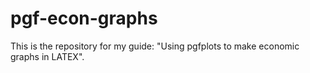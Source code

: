 # pgf-econ-graphs

This is the repository for my guide: "Using pgfplots to make economic graphs in LATEX".
